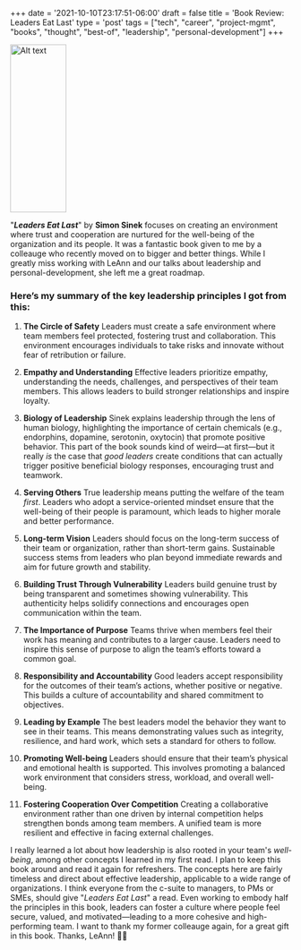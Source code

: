+++
date = '2021-10-10T23:17:51-06:00'
draft = false
title = 'Book Review: Leaders Eat Last'
type = 'post'
tags = ["tech", "career", "project-mgmt", "books", "thought", "best-of", "leadership", "personal-development"]
+++


  <img src="https://julianwest.me/Blog/posts/images/leaders-eat-last.jpg" alt="Alt text" width="100" height="300">

"***Leaders Eat Last***" by **Simon Sinek** focuses on creating an environment where trust and cooperation are nurtured for the well-being of the organization and its people. It was a fantastic book given to me by a colleauge who recently moved on to bigger and better things. While I greatly miss working with LeAnn and our talks about leadership and personal-development, she left me a great roadmap. <br />

### Here’s my summary of the key leadership principles I got from this:

1. **The Circle of Safety**
Leaders must create a safe environment where team members feel protected, fostering trust and collaboration. This environment encourages individuals to take risks and innovate without fear of retribution or failure.<br />

2. **Empathy and Understanding**
Effective leaders prioritize empathy, understanding the needs, challenges, and perspectives of their team members. This allows leaders to build stronger relationships and inspire loyalty. <br />

3. **Biology of Leadership**
Sinek explains leadership through the lens of human biology, highlighting the importance of certain chemicals (e.g., endorphins, dopamine, serotonin, oxytocin) that promote positive behavior. This part of the book sounds kind of weird—at first—but it really *is* the case that *good leaders* create conditions that can actually trigger positive beneficial biology responses, encouraging trust and teamwork.<br />

4. **Serving Others**
True leadership means putting the welfare of the team *first*. Leaders who adopt a service-oriented mindset ensure that the well-being of their people is paramount, which leads to higher morale and better performance.<br />

5. **Long-term Vision**
Leaders should focus on the long-term success of their team or organization, rather than short-term gains. Sustainable success stems from leaders who plan beyond immediate rewards and aim for future growth and stability.<br />

6. **Building Trust Through Vulnerability**
Leaders build genuine trust by being transparent and sometimes showing vulnerability. This authenticity helps solidify connections and encourages open communication within the team.<br />

7. **The Importance of Purpose**
Teams thrive when members feel their work has meaning and contributes to a larger cause. Leaders need to inspire this sense of purpose to align the team’s efforts toward a common goal.<br />

8. **Responsibility and Accountability**
Good leaders accept responsibility for the outcomes of their team’s actions, whether positive or negative. This builds a culture of accountability and shared commitment to objectives.<br />

9. **Leading by Example**
The best leaders model the behavior they want to see in their teams. This means demonstrating values such as integrity, resilience, and hard work, which sets a standard for others to follow.<br />

10. **Promoting Well-being**
Leaders should ensure that their team’s physical and emotional health is supported. This involves promoting a balanced work environment that considers stress, workload, and overall well-being.<br />

11. **Fostering Cooperation Over Competition**
Creating a collaborative environment rather than one driven by internal competition helps strengthen bonds among team members. A unified team is more resilient and effective in facing external challenges.<br />

I really learned a lot about how leadership is also rooted in your team's *well-being*, among other concepts I learned in my first read.  I plan to keep this book around and read it again for refreshers. The concepts here are fairly timeless and direct about effective leadership, applicable to a wide range of organizations.  I think everyone from the c-suite to managers, to PMs or SMEs, should give "*Leaders Eat Last*" a read.  Even working to embody half the principles in this book, leaders can foster a culture where people feel secure, valued, and motivated—leading to a more cohesive and high-performing team.  I want to thank my former colleauge again, for a great gift in this book.  Thanks, LeAnn! 🙌🏻